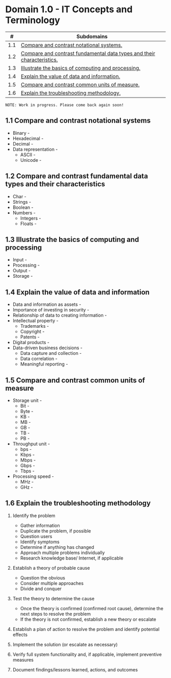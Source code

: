 # Domain 1.0 - IT Concepts and Terminology

| # | Subdomains   | 
|---|---|
|1.1 | [Compare and contrast notational systems.](https://github.com/erich-tech/ITF_Plus/tree/main/Domain_1-IT_Concepts_and_Terminology#11-compare-and-contrast-notational-systems) |
|1.2 | [Compare and contrast fundamental data types and their characteristics.](https://github.com/erich-tech/ITF_Plus/tree/main/Domain_1-IT_Concepts_and_Terminology#12-compare-and-contrast-fundamental-data-types-and-their-characteristics) |
|1.3 | [Illustrate the basics of computing and processing.](https://github.com/erich-tech/ITF_Plus/tree/main/Domain_1-IT_Concepts_and_Terminology#13-illustrate-the-basics-of-computing-and-processing) |
|1.4 | [Explain the value of data and information.](https://github.com/erich-tech/ITF_Plus/tree/main/Domain_1-IT_Concepts_and_Terminology#14-explain-the-value-of-data-and-information) |
|1.5 | [Compare and contrast common units of measure.](https://github.com/erich-tech/ITF_Plus/edit/main/Domain_1-IT_Concepts_and_Terminology/1.5#readme) |
|1.6 | [Explain the troubleshooting methodology.](https://github.com/erich-tech/ITF_Plus/tree/main/Domain_1-IT_Concepts_and_Terminology#16-explain-the-troubleshooting-methodology) |



```
NOTE: Work in progress. Please come back again soon! 
```
## 1.1 Compare and contrast notational systems
* Binary - 
* Hexadecimal - 
* Decimal - 
* Data representation - 
	* ASCII - 
	* Unicode - 
## 1.2 Compare and contrast fundamental data types and their characteristics
* Char - 
* Strings - 
* Boolean - 
* Numbers - 
	* Integers - 
	* Floats - 
## 1.3 Illustrate the basics of computing and processing
* Input - 
* Processing - 
* Output - 
* Storage - 
## 1.4 Explain the value of data and information
* Data and information as assets - 
* Importance of investing in security - 
* Relationship of data to  creating information - 
* Intellectual property - 
	* Trademarks - 
	* Copyright - 
	* Patents - 
* Digital products - 
* Data-driven business decisions - 
	* Data capture and collection - 
	* Data correlation - 
	* Meaningful reporting - 
## 1.5 Compare and contrast common units of measure
* Storage unit - 
	* Bit -
	* Byte - 
	* KB - 
	* MB - 
	* GB - 
	* TB - 
	* PB - 
* Throughput unit - 
	* bps - 
	* Kbps - 
	* Mbps - 
	* Gbps - 
	* Tbps - 
* Processing speed - 
	* MHz - 
	* GHz - 
## 1.6 Explain the troubleshooting methodology
1) Identify the problem
	* Gather information
	* Duplicate the problem, if possible
	* Question users
	* Identify symptoms
	* Determine if anything has changed
	* Approach multiple  problems individually
	* Research knowledge base/ Internet, if applicable
2) Establish a theory of probable cause
	* Question the obvious
	* Consider multiple approaches
	* Divide and conquer


3) Test the theory to determine the cause
	* Once the theory is confirmed (confirmed root cause), determine the next steps to resolve the problem
	* If the theory is not confirmed, establish a new theory or escalate

4) Establish a plan of action to resolve the problem and identify potential effects
5) Implement the solution (or escalate as necessary)
6) Verify full system functionality and, if applicable, implement preventive measures
7) Document findings/lessons learned, actions, and outcomes



